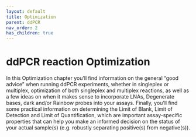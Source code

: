 ```yaml
---
layout: default
title: Optimization
parent: ddPCR
nav_order: 2
has_children: true
---
```


# ddPCR reaction Optimization

In this Optimization chapter you’ll find information on the general “good advice” when running ddPCR experiments, whether in singleplex or multiplex, optimization of both singleplex and multiplex reactions, as well as a few ideas on when it makes sense to incorporate LNAs, Degenerate bases, dark and/or Rainbow probes into your assays. Finally, you’ll find some practical information on determining the Limit of Blank, Limit of Detection and Limit of Quantification, which are important assay-specific properties that can help you make an informed decision on the status of your actual sample(s) (e.g. robustly separating positive(s) from negative(s)).
